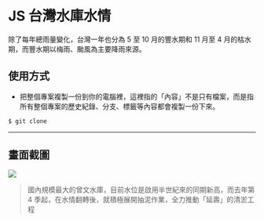 # JS 台灣水庫水情

除了每年總雨量變化，台灣一年也分為 5 至 10 月的豐水期和 11 月至 4 月的枯水期，而豐水期以梅雨、颱風為主要降雨來源。

## 使用方式
- 把整個專案複製一份到你的電腦裡，這裡指的「內容」不是只有檔案，而是指所有整個專案的歷史紀錄、分支、標籤等內容都會複製一份下來。
```sh
$ git clone
```

----

## 畫面截圖
![](https://i.imgur.com/j5vEr9f.png)
> 國內規模最大的曾文水庫，目前水位是啟用半世紀來的同期新高，而去年第 4 季起，在水情翻轉後，就積極展開抽泥作業，全力推動「延壽」的清淤工程
